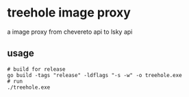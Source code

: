 # treehole image proxy

a image proxy from chevereto api to lsky api

## usage

```shell
# build for release
go build -tags "release" -ldflags "-s -w" -o treehole.exe
# run
./treehole.exe
```
